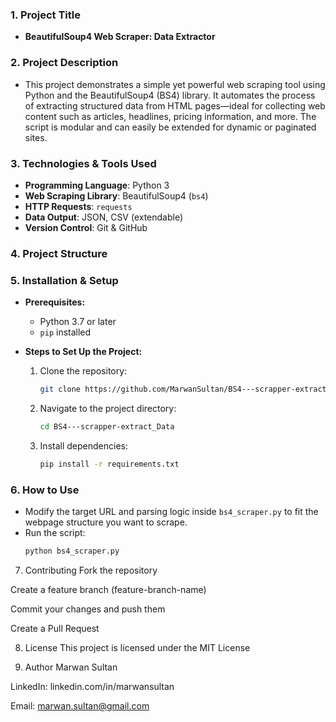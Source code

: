 ### 1. **Project Title**
- **BeautifulSoup4 Web Scraper: Data Extractor**

### 2. **Project Description**
- This project demonstrates a simple yet powerful web scraping tool using Python and the BeautifulSoup4 (BS4) library. It automates the process of extracting structured data from HTML pages—ideal for collecting web content such as articles, headlines, pricing information, and more. The script is modular and can easily be extended for dynamic or paginated sites.

### 3. **Technologies & Tools Used**
- **Programming Language**: Python 3  
- **Web Scraping Library**: BeautifulSoup4 (`bs4`)  
- **HTTP Requests**: `requests`  
- **Data Output**: JSON, CSV (extendable)  
- **Version Control**: Git & GitHub  

### 4. **Project Structure**


### 5. **Installation & Setup**
- **Prerequisites:**
  - Python 3.7 or later  
  - `pip` installed  

- **Steps to Set Up the Project:**
  1. Clone the repository:
     ```sh
     git clone https://github.com/MarwanSultan/BS4---scrapper-extract_Data.git
     ```
  2. Navigate to the project directory:
     ```sh
     cd BS4---scrapper-extract_Data
     ```
  3. Install dependencies:
     ```sh
     pip install -r requirements.txt
     ```

### 6. **How to Use**
- Modify the target URL and parsing logic inside `bs4_scraper.py` to fit the webpage structure you want to scrape.
- Run the script:
  ```sh
  python bs4_scraper.py
7. Contributing
Fork the repository

Create a feature branch (feature-branch-name)

Commit your changes and push them

Create a Pull Request

8. License
This project is licensed under the MIT License

9. Author
Marwan Sultan

LinkedIn: linkedin.com/in/marwansultan

Email: marwan.sultan@gmail.com
